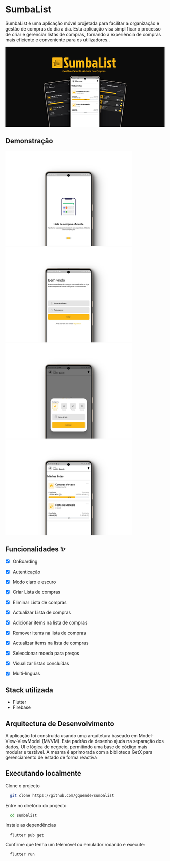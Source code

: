 


# SumbaList

SumbaList é uma aplicação móvel projetada para facilitar a organização e gestão de compras do dia a dia. Esta aplicação visa simplificar o processo de criar e gerenciar listas de compras, tornando a experiência de compras mais eficiente e conveniente para os utilizadores..

![GitHub Cards Preview](https://github.com/gquende/sumbalist/blob/develop/images/banner.png)



## Demonstração


<img src="https://github.com/gquende/sumbalist/blob/develop/images/1.png" height="300em" /> <img src="https://github.com/gquende/sumbalist/blob/develop/images/2.png" height="300em" /> <img src="https://github.com/gquende/sumbalist/blob/develop/images/3.png" height="300em" /> <img src="https://github.com/gquende/sumbalist/blob/develop/images/4.png" height="300em" />


## Funcionalidades ✨

* [x] OnBoarding
* [x] Autenticação
* [x] Modo claro e escuro
* [x] Criar Lista de compras
* [x] Eliminar Lista de compras
* [x] Actualizar Lista de compras
* [x] Adicionar items na lista de compras
* [x] Remover items na lista de compras
* [x] Actualizar items na lista de compras

* [x] Seleccionar moeda para preços
* [x] Visualizar listas concluídas
* [x] Multi-línguas


## Stack utilizada

* Flutter
* Firebase

## Arquitectura de Desenvolvimento

A aplicação foi construída usando uma arquitetura baseado em Model-View-ViewModel (MVVM).
Este padrão de desenho ajuda na separação dos dados,
UI e lógica de negócio, permitindo uma base de código mais modular e
testável. A  mesma é aprimorada com a biblioteca GetX para gerenciamento de estado de forma reactiva

## Executando localmente

Clone o projecto

```bash
  git clone https://github.com/gquende/sumbalist
```

Entre no diretório do projecto

```bash
  cd sumbalist
```

Instale as dependências

```bash
  flutter pub get
```

Confirme que tenha um telemóvel ou emulador rodando e execute:

```bash
  flutter run
```


